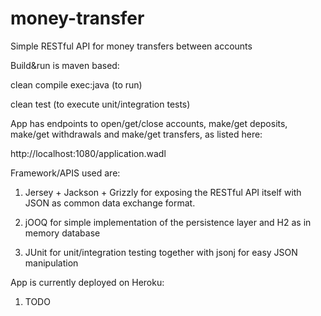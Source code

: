 # money-transfer

Simple RESTful API for money transfers between accounts

Build&run is maven based:

clean compile exec:java (to run)

clean test (to execute unit/integration tests)

App has endpoints to open/get/close accounts, make/get deposits, make/get withdrawals and make/get transfers, as listed here:

http://localhost:1080/application.wadl

Framework/APIS used are:

1. Jersey + Jackson + Grizzly for exposing the RESTful API itself with JSON as common data exchange format.

2. jOOQ for simple implementation of the persistence layer and H2 as in memory database

3. JUnit for unit/integration testing together with jsonj for easy JSON manipulation

App is currently deployed on Heroku:

1. TODO
